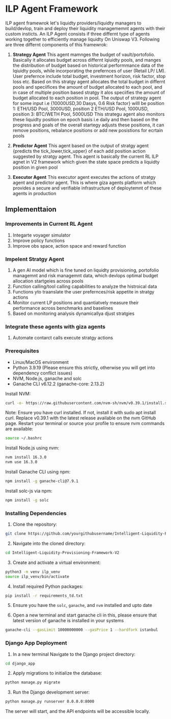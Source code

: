# ILP Agent Framework
ILP agent framewrok let's liquidty providers/liquidty managers  to build/devlop, train and deploy their liquidity managememnt agents with their custom insticts. An ILP Agent consists if three differnt type of agents working together to efficiently manage liquidty On Uniswap V3. Following are three differnt components of this framewrok:

1. **Strategy Agent**
This agent mamnges the budget of vault/portofolio. Basically it allocates budget across differnt lqiuidty pools, and manges the distribution of budget based on historical performmance data of the lqiuidty pools, while incorporating the prefernces of user (Retail LP/ LM). User prefernce include total budget, investment horizon, risk factor, stop loss etc. Based on this stratgy agent allocates the total budget in differnt pools and speciifices the amount of budget allocated to each pool, and in case of multiple position based stratgy it alos speciifies the amount of budget allocated to each position in pool. The output of strategy agent for some input i.e {10000USD,30 Dasys, 0.6 Risk factor} willl be position 1: ETH/USD Pool, 3000USD, position 2 ETH/USD Pool, 1000USD, position 3: BTC/WETH Pool, 5000USD
This strategu agent also monitors these liquidty position on epoch basis i.e daily and then based on the progress and goals of the overall startegy adjusts these positions, it can remove positions, rebalance positions or add new posistions for ecrtain pools
2. **Predictor Agent**
This agent based on the output of stratgy agent {predicts the tick_lower,tick_upper} of each add position action suggested by stratgy agent. This agent is basically the current RL ILP agnet in V2 framework which given the state space predicts a liquidty position in given pool

3. **Executor Agent**
This executor agent executes the actions of stratgy agent and predictor agent. This is where giza agents platform which provides a secure and verifiable infrastructure of deploytemnt of these agents in production

## Implementtaion

### Improvements in Current RL Agent
1. Integarte voyager simulator
2. Improve policy functions
3. Improve obs space, action space and reward function

### Impelent Stratgy Agent
1. A gen AI model which is fine tuned on liquidty provisioning, portofolio managemnt and risk managemnt data, which devlops optimal budget allocation startgeies across pools
2. Function calling/tool calling capabilities to analyze the histroical data
3. Functions yto traanslate the user prefernces/risk appetite in stratgy actions
4. Monitor current LP positions and quantiatvely measure their performance across benchmarks and baselines
5. Based on monitoring analysis dynamicallya djust stratgies

### Integrate these agents with giza agents
1. Automate contarct calls execute stratgy actions

### Prerequisites

- Linux/MacOS environment
- Python 3.9.19 (Please ensure this strictly, otherwise you will get into dependency conflict issues)
- NVM, Node.js, ganache and solc
- Ganache CLI v6.12.2 (ganache-core: 2.13.2)

Install NVM:
```bash
curl -o- https://raw.githubusercontent.com/nvm-sh/nvm/v0.39.1/install.sh | bash
```
Note: Ensure you have curl installed. If not, install it with sudo apt install curl.
Replace v0.39.1 with the latest release available on the nvm GitHub page.
Restart your terminal or source your profile to ensure nvm commands are available:

```bash
source ~/.bashrc
```
Install Node.js using nvm:
```bash
nvm install 16.3.0
nvm use 16.3.0
```

Install Ganache CLI using npm:
```bash
npm install -g ganache-cli@7.9.1
```

Install solc-js via npm: 
```bash
npm install -g solc
```
### Installing Dependencies

1. Clone the repository:

```bash
git clone https://github.com/yourgithubusername/Intelligent-Liquidity-Provisioning-Framework-V2.git
```

2. Navigate into the cloned directory:

```bash
cd Intelligent-Liquidity-Provisioning-Framework-V2
```

3. Create and activate a virtual environment:

```bash
python3 -m venv ilp_venv
source ilp_venv/bin/activate
```

4. Install required Python packages:

```bash
pip install -r requirements_td.txt
```

5. Ensure you have the `solc`, `ganache`, and `nvm` installed and upto date

6. Open a new terminal and start ganache cli in this, please ensure that latest version of ganache is installed in your systems
```bash
ganache-cli --gasLimit 10000000000 --gasPrice 1 --hardfork istanbul
```

### Django App Deployment

1. In a new terminal Navigate to the Django project directory:

```bash
cd django_app
```

2. Apply migrations to initialize the database:

```bash
python manage.py migrate
```

3. Run the Django development server:

```bash
python manage.py runserver 0.0.0.0:8000
```

The server will start, and the API endpoints will be accessible locally.

